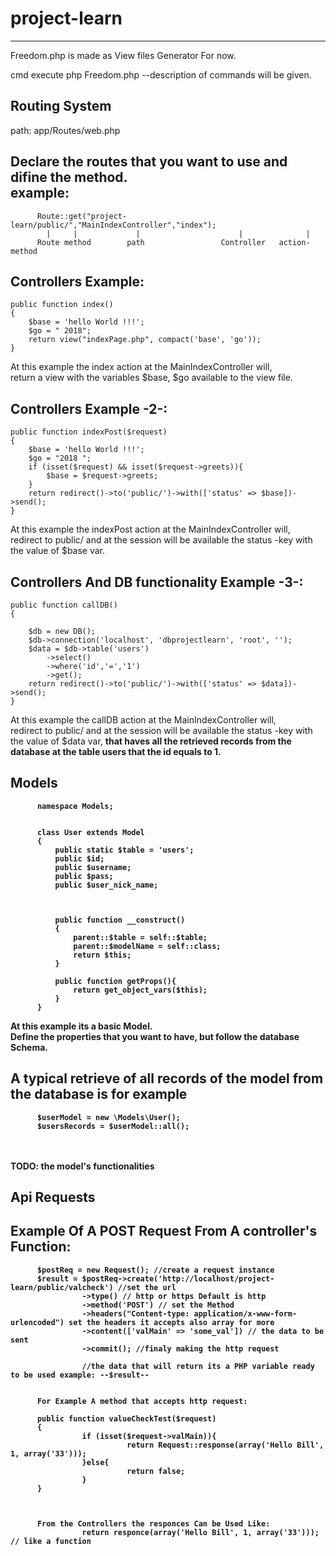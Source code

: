 # project-learn


-----------------------------------------------------------------------
Freedom.php is made as View files Generator For now.

cmd execute php Freedom.php --description of commands will be given.

Routing System
------------------------------------------------------------------------
path: app/Routes/web.php

Declare the routes that you want to use and difine the method. <br>
example: 
---------------------------------------------------------------------------
          Route::get("project-learn/public/","MainIndexController","index");
            |     |             |                      |              | 
          Route method        path                 Controller   action-method

Controllers Example:
---------------------
    public function index()
    {
        $base = 'hello World !!!';
        $go = " 2018";
        return view("indexPage.php", compact('base', 'go'));
    }

At this example the index action at the MainIndexController will, <br>
return a view with the variables $base, $go available to the view file.

Controllers Example -2-:
-------------------------
    public function indexPost($request)
    {
        $base = 'hello World !!!';
        $go = "2018 ";
        if (isset($request) && isset($request->greets)){
            $base = $request->greets;
        }
        return redirect()->to('public/')->with(['status' => $base])->send();
    }
    
At this example the indexPost action at the MainIndexController will, <br>
redirect to public/ and at the session will be available the status -key with the value of $base var.   


Controllers And DB functionality Example -3-:
---------------------------
    public function callDB()
    {

        $db = new DB();
        $db->connection('localhost', 'dbprojectlearn', 'root', '');
        $data = $db->table('users')
            ->select()
            ->where('id','=','1')
            ->get();
        return redirect()->to('public/')->with(['status' => $data])->send();
    }

At this example the callDB action at the MainIndexController will, <br>
redirect to public/ and at the session will be available the status -key with the value of $data var, <b>
that haves all the retrieved records from the database at the table users that the id equals to 1.


 Models
---------
          namespace Models;


          class User extends Model
          {
              public static $table = 'users';
              public $id;
              public $username;
              public $pass;
              public $user_nick_name;



              public function __construct()
              {
                  parent::$table = self::$table;
                  parent::$modelName = self::class;
                  return $this;
              }

              public function getProps(){
                  return get_object_vars($this);
              }
          }
 At this example its a basic Model. <br>
 Define the properties that you want to have, but follow the database Schema. <b>
          
 A typical retrieve of all records of the model from the database is for example <br>
------------------------------------------------------------------------------------
          $userModel = new \Models\User();
          $usersRecords = $userModel::all();

<br>
<br>
 TODO: the model's functionalities
 
 
 
  Api Requests
 --------------
 Example Of A POST Request From A controller's Function:
----------------------------------------------------------
          $postReq = new Request(); //create a request instance
          $result = $postReq->create('http://localhost/project-learn/public/valcheck') //set the url
                    ->type() // http or https Default is http
                    ->method('POST') // set the Method
                    ->headers("Content-type: application/x-www-form-urlencoded") set the headers it accepts also array for more
                    ->content(['valMain' => 'some_val']) // the data to be sent
                    ->commit(); //finaly making the http request
                    
                    //the data that will return its a PHP variable ready to be used example: --$result--
                    
                    
          For Example A method that accepts http request:
          
          public function valueCheckTest($request)
          {
                    if (isset($request->valMain)){
                              return Request::response(array('Hello Bill', 1, array('33')));
                    }else{
                              return false;
                    }
          }
          
          
          
          From the Controllers the responces Can be Used Like:
                    return responce(array('Hello Bill', 1, array('33'))); // like a function
                  

